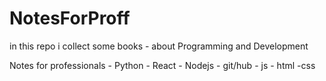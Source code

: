 # NotesForProff
in this repo i collect some books - about Programming and Development

Notes for professionals - Python
                        - React
                        - Nodejs
                        - git/hub
                        - js
                        - html
                        -css
                        
